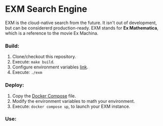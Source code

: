 # EXM Search Engine

EXM is the cloud-native search from the future.
It isn't out of development, but can be considererd production-ready.
EXM stands for **Ex Mathematica**, which is a reference to the movie Ex Machina.

### Build:

1. Clone/checkout this repository.
2. Execute: `make build`.
3. Configure environment variables [link](https://github.com/TheDevtop/exm/blob/main/doc/notes.md).
4. Execute: `./exm`

### Deploy:

1. Copy the [Docker Compose](https://github.com/TheDevtop/exm/blob/main/docker-compose.yml) file.
2. Modify the environment variables to math your environment.
3. Execute: `docker compose up`, to launch your EXM instance.

### Use:

